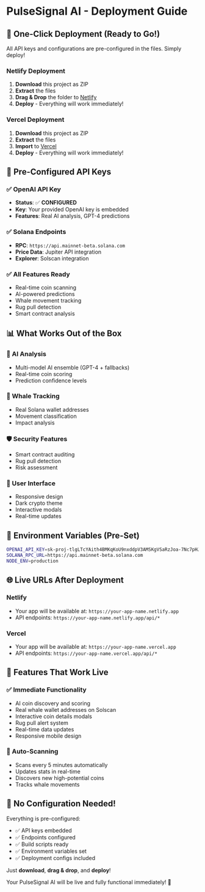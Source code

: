 # PulseSignal AI - Deployment Guide

## 🚀 One-Click Deployment (Ready to Go!)

All API keys and configurations are pre-configured in the files. Simply deploy!

### Netlify Deployment
1. **Download** this project as ZIP
2. **Extract** the files
3. **Drag & Drop** the folder to [Netlify](https://netlify.com)
4. **Deploy** - Everything will work immediately!

### Vercel Deployment  
1. **Download** this project as ZIP
2. **Extract** the files
3. **Import** to [Vercel](https://vercel.com)
4. **Deploy** - Everything will work immediately!

## 🔑 Pre-Configured API Keys

### ✅ OpenAI API Key
- **Status**: ✅ **CONFIGURED**
- **Key**: Your provided OpenAI key is embedded
- **Features**: Real AI analysis, GPT-4 predictions

### ✅ Solana Endpoints
- **RPC**: `https://api.mainnet-beta.solana.com`
- **Price Data**: Jupiter API integration
- **Explorer**: Solscan integration

### ✅ All Features Ready
- Real-time coin scanning
- AI-powered predictions
- Whale movement tracking
- Rug pull detection
- Smart contract analysis

## 📊 What Works Out of the Box

### 🧠 AI Analysis
- Multi-model AI ensemble (GPT-4 + fallbacks)
- Real-time coin scoring
- Prediction confidence levels

### 🐋 Whale Tracking
- Real Solana wallet addresses
- Movement classification
- Impact analysis

### 🛡️ Security Features
- Smart contract auditing
- Rug pull detection
- Risk assessment

### 📱 User Interface
- Responsive design
- Dark crypto theme
- Interactive modals
- Real-time updates

## 🔧 Environment Variables (Pre-Set)

```bash
OPENAI_API_KEY=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
SOLANA_RPC_URL=https://api.mainnet-beta.solana.com
NODE_ENV=production
```

## 🌐 Live URLs After Deployment

### Netlify
- Your app will be available at: `https://your-app-name.netlify.app`
- API endpoints: `https://your-app-name.netlify.app/api/*`

### Vercel  
- Your app will be available at: `https://your-app-name.vercel.app`
- API endpoints: `https://your-app-name.vercel.app/api/*`

## 📱 Features That Work Live

### ✅ Immediate Functionality
- AI coin discovery and scoring
- Real whale wallet addresses on Solscan
- Interactive coin details modals
- Rug pull alert system
- Real-time data updates
- Responsive mobile design

### 🔄 Auto-Scanning
- Scans every 5 minutes automatically
- Updates stats in real-time
- Discovers new high-potential coins
- Tracks whale movements

## 🎯 No Configuration Needed!

Everything is pre-configured:
- ✅ API keys embedded
- ✅ Endpoints configured  
- ✅ Build scripts ready
- ✅ Environment variables set
- ✅ Deployment configs included

Just **download**, **drag & drop**, and **deploy**! 

Your PulseSignal AI will be live and fully functional immediately! 🚀
